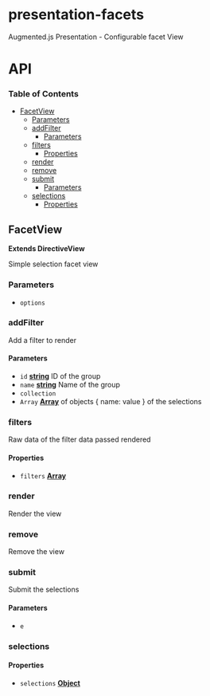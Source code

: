 # presentation-facets

Augmented.js Presentation - Configurable facet View

# API

<!-- Generated by documentation.js. Update this documentation by updating the source code. -->

### Table of Contents

-   [FacetView](#facetview)
    -   [Parameters](#parameters)
    -   [addFilter](#addfilter)
        -   [Parameters](#parameters-1)
    -   [filters](#filters)
        -   [Properties](#properties)
    -   [render](#render)
    -   [remove](#remove)
    -   [submit](#submit)
        -   [Parameters](#parameters-2)
    -   [selections](#selections)
        -   [Properties](#properties-1)

## FacetView

**Extends DirectiveView**

Simple selection facet view

### Parameters

-   `options`  

### addFilter

Add a filter to render

#### Parameters

-   `id` **[string](https://developer.mozilla.org/docs/Web/JavaScript/Reference/Global_Objects/String)** ID of the group
-   `name` **[string](https://developer.mozilla.org/docs/Web/JavaScript/Reference/Global_Objects/String)** Name of the group
-   `collection`  
-   `Array` **[Array](https://developer.mozilla.org/docs/Web/JavaScript/Reference/Global_Objects/Array)** of objects { name: value } of the selections

### filters

Raw data of the filter data passed rendered

#### Properties

-   `filters` **[Array](https://developer.mozilla.org/docs/Web/JavaScript/Reference/Global_Objects/Array)** 

### render

Render the view

### remove

Remove the view

### submit

Submit the selections

#### Parameters

-   `e`  

### selections

#### Properties

-   `selections` **[Object](https://developer.mozilla.org/docs/Web/JavaScript/Reference/Global_Objects/Object)** 
